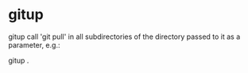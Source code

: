 # gitup

gitup call 'git pull' in all subdirectories of the directory passed to it as a parameter, e.g.:

gitup .